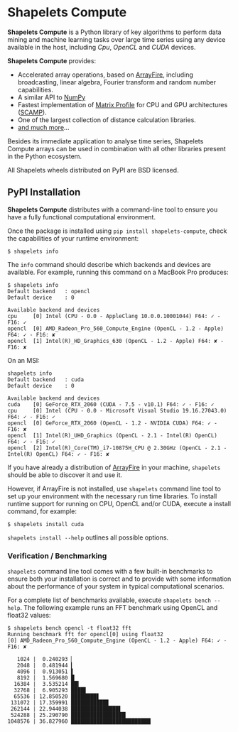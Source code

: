 # Shapelets Compute

**Shapelets Compute** is a Python library of key algorithms to perform data mining and 
machine learning tasks over large time series using any device available in the host, 
including *Cpu*, *OpenCL* and *CUDA* devices.  

**Shapelets Compute** provides:

  * Accelerated array operations, based on [ArrayFire](https://arrayfire.com/), including 
    broadcasting, linear algebra, Fourier transform and random number capabilities. 
  * A similar API to [NumPy](https://numpy.org/)
  * Fastest implementation of [Matrix Profile](https://www.cs.ucr.edu/~eamonn/MatrixProfile.html) 
    for CPU and GPU architectures ([SCAMP](https://github.com/zpzim/SCAMP)).
  * One of the largest collection of distance calculation libraries.
  * [and much more](https://doc.shapelets.io/compute)...

Besides its immediate application to analyse time series, Shapelets Compute arrays can be 
used in combination with all other libraries present in the Python ecosystem.

All Shapelets wheels distributed on PyPI are BSD licensed.

## PyPI Installation
**Shapelets Compute** distributes with a command-line tool to ensure you have a fully functional computational environment.  

Once the package is installed using `pip install shapelets-compute`, check the capabilities of 
your runtime environment:

```
$ shapelets info
```

The `info` command should describe which backends and devices are available.  For example, running 
this command on a MacBook Pro produces:

```commandline
$ shapelets info
Default backend   : opencl
Default device    : 0

Available backend and devices
cpu     [0] Intel (CPU - 0.0 - AppleClang 10.0.0.10001044) F64: ✓ - F16: ✓
opencl  [0] AMD_Radeon_Pro_560_Compute_Engine (OpenCL - 1.2 - Apple) F64: ✓ - F16: ✘
opencl  [1] Intel(R)_HD_Graphics_630 (OpenCL - 1.2 - Apple) F64: ✘ - F16: ✘
```

On an MSI:

```commandline
shapelets info
Default backend   : cuda
Default device    : 0

Available backend and devices
cuda    [0] GeForce_RTX_2060 (CUDA - 7.5 - v10.1) F64: ✓ - F16: ✓
cpu     [0] Intel (CPU - 0.0 - Microsoft Visual Studio 19.16.27043.0) F64: ✓ - F16: ✓
opencl  [0] GeForce_RTX_2060 (OpenCL - 1.2 - NVIDIA CUDA) F64: ✓ - F16: ✘
opencl  [1] Intel(R)_UHD_Graphics (OpenCL - 2.1 - Intel(R) OpenCL) F64: ✓ - F16: ✓
opencl  [2] Intel(R)_Core(TM)_i7-10875H_CPU @ 2.30GHz (OpenCL - 2.1 - Intel(R) OpenCL) F64: ✓ - F16: ✘
```

If you have already a distribution of [ArrayFire](https://arrayfire.com/) in your machine, `shapelets` 
should be able to discover it and use it.  

However, if ArrayFire is not installed, use `shapelets` command line tool to set up your environment 
with the necessary run time libraries. To install runtime support for running on CPU, OpenCL and/or CUDA, 
execute a install command, for example:

```commandline
$ shapelets install cuda 
```

`shapelets install --help` outlines all possible options.

### Verification / Benchmarking
`shapelets` command line tool comes with a few built-in benchmarks to ensure both your installation 
is correct and to provide with some information about the performance of your system in typical 
computational scenarios.  

For a complete list of benchmarks available, execute `shapelets bench --help`.  The following example 
runs an FFT benchmark using OpenCL and float32 values:

```commandline
$ shapelets bench opencl -t float32 fft
Running benchmark fft for opencl[0] using float32
[0] AMD_Radeon_Pro_560_Compute_Engine (OpenCL - 1.2 - Apple) F64: ✓ - F16: ✘

   1024 |  0.240293 ▏
   2048 |  0.481944 ▎
   4096 |  0.913051 ▌
   8192 |  1.569680 █
  16384 |  3.535214 ██▍
  32768 |  6.905293 ████▋
  65536 | 12.850520 ████████▋
 131072 | 17.359991 ███████████▊
 262144 | 22.944038 ███████████████▌
 524288 | 25.290790 █████████████████▏
1048576 | 36.827960 █████████████████████████

```